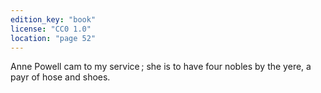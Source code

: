 ```yaml
---
edition_key: "book"
license: "CC0 1.0"
location: "page 52"
---
```

Anne Powell cam to my service ; she is to have four nobles by
the yere, a payr of hose and shoes.
